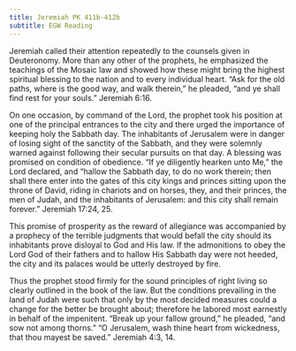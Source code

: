 ```yaml
---
title: Jeremiah PK 411b-412b
subtitle: EGW Reading
---
```


Jeremiah called their attention repeatedly to the counsels given in Deuteronomy. More than any other of the prophets, he emphasized the teachings of the Mosaic law and showed how these might bring the highest spiritual blessing to the nation and to every individual heart. “Ask for the old paths, where is the good way, and walk therein,” he pleaded, “and ye shall find rest for your souls.” Jeremiah 6:16.

On one occasion, by command of the Lord, the prophet took his position at one of the principal entrances to the city and there urged the importance of keeping holy the Sabbath day. The inhabitants of Jerusalem were in danger of losing sight of the sanctity of the Sabbath, and they were solemnly warned against following their secular pursuits on that day. A blessing was promised on condition of obedience. “If ye diligently hearken unto Me,” the Lord declared, and “hallow the Sabbath day, to do no work therein; then shall there enter into the gates of this city kings and princes sitting upon the throne of David, riding in chariots and on horses, they, and their princes, the men of Judah, and the inhabitants of Jerusalem: and this city shall remain forever.” Jeremiah 17:24, 25.

This promise of prosperity as the reward of allegiance was accompanied by a prophecy of the terrible judgments that would befall the city should its inhabitants prove disloyal to God and His law. If the admonitions to obey the Lord God of their fathers and to hallow His Sabbath day were not heeded, the city and its palaces would be utterly destroyed by fire.

Thus the prophet stood firmly for the sound principles of right living so clearly outlined in the book of the law. But the conditions prevailing in the land of Judah were such that only by the most decided measures could a change for the better be brought about; therefore he labored most earnestly in behalf of the impenitent. “Break up your fallow ground,” he pleaded, “and sow not among thorns.” “O Jerusalem, wash thine heart from wickedness, that thou mayest be saved.” Jeremiah 4:3, 14.